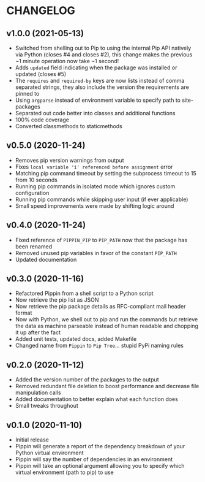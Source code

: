 # CHANGELOG

## v1.0.0 (2021-05-13)

* Switched from shelling out to Pip to using the internal Pip API natively via Python (closes #4 and closes #2), this change makes the previous ~1 minute operation now take ~1 second!
* Adds `updated` field indicating when the package was installed or updated (closes #5)
* The `requires` and `required-by` keys are now lists instead of comma separated strings, they also include the version the requirements are pinned to
* Using `argparse` instead of environment variable to specify path to site-packages
* Separated out code better into classes and additional functions
* 100% code coverage
* Converted classmethods to staticmethods

## v0.5.0 (2020-11-24)

* Removes pip version warnings from output
* Fixes `local variable 'i' referenced before assignment` error
* Matching pip command timeout by setting the subprocess timeout to 15 from 10 seconds
* Running pip commands in isolated mode which ignores custom configuration
* Running pip commands while skipping user input (if ever applicable)
* Small speed improvements were made by shifting logic around

## v0.4.0 (2020-11-24)

* Fixed reference of `PIPPIN_PIP` to `PIP_PATH` now that the package has been renamed
* Removed unused pip variables in favor of the constant `PIP_PATH`
* Updated documentation

## v0.3.0 (2020-11-16)

* Refactored Pippin from a shell script to a Python script
* Now retrieve the pip list as JSON
* Now retrieve the pip package details as RFC-compliant mail header format
* Now with Python, we shell out to pip and run the commands but retrieve the data as machine parseable instead of human readable and chopping it up after the fact
* Added unit tests, updated docs, added Makefile
* Changed name from `Pippin` to `Pip Tree`... stupid PyPi naming rules

## v0.2.0 (2020-11-12)

* Added the version number of the packages to the output
* Removed redundant file deletion to boost performance and decrease file manipulation calls
* Added documentation to better explain what each function does
* Small tweaks throughout

## v0.1.0 (2020-11-10)

* Initial release
* Pippin will generate a report of the dependency breakdown of your Python virtual environment
* Pippin will say the number of dependencies in an environment
* Pippin will take an optional argument allowing you to specify which virtual environment (path to pip) to use
